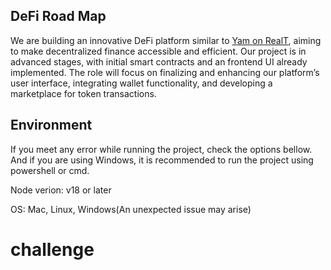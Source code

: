 ## DeFi Road Map

We are building an innovative DeFi platform similar to [Yam on RealT](https://staging-yam.realtoken.network), aiming to make decentralized finance accessible and efficient.
Our project is in advanced stages, with initial smart contracts and an frontend UI already implemented.
The role will focus on finalizing and enhancing our platform’s user interface, integrating wallet functionality, and developing a marketplace for token transactions.

## Environment

If you meet any error while running the project, check the options bellow. And if you are using Windows, it is recommended to run the project using powershell or cmd.

Node verion: v18 or later

OS: Mac, Linux, Windows(An unexpected issue may arise)
# challenge

